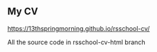 ## My CV

https://13thspringmorning.github.io/rsschool-cv/

All the source code in rsschool-cv-html branch